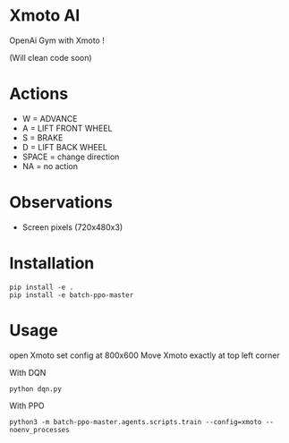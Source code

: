 # Xmoto AI

OpenAi Gym with Xmoto !

(Will clean code soon)


# Actions
 - W = ADVANCE
 - A = LIFT FRONT WHEEL
 - S = BRAKE
 - D = LIFT BACK WHEEL
 - SPACE = change direction
 - NA = no action

  # Observations
  - Screen pixels (720x480x3)



  # Installation

  ```
  pip install -e .
  pip install -e batch-ppo-master
  ```

  # Usage

  open Xmoto set config at 800x600
  Move Xmoto exactly at top left corner

  With DQN

  ```
  python dqn.py
  ```

  With PPO

  ```
  python3 -m batch-ppo-master.agents.scripts.train --config=xmoto --noenv_processes
  ```

